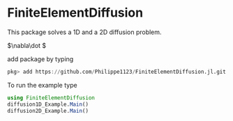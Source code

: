 # FiniteElementDiffusion

This package solves a 1D and a 2D diffusion problem.

$\nabla\dot $

add package by typing
```julia
pkg> add https://github.com/Philippe1123/FiniteElementDiffusion.jl.git
```

To run the example type
```julia
using FiniteElementDiffusion
diffusion1D_Example.Main()
diffusion2D_Example.Main()
```
